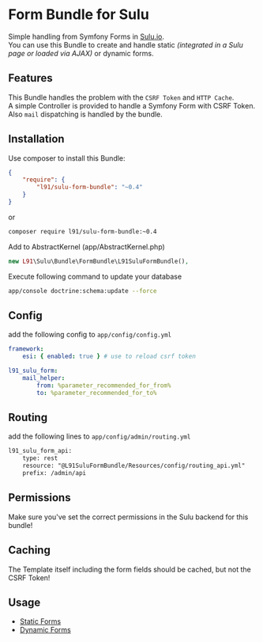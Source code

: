 # Form Bundle for Sulu

Simple handling from Symfony Forms in [Sulu.io](http://sulu.io).  
You can use this Bundle to create and handle static *(integrated in a Sulu page or loaded via AJAX)* or dynamic forms.

## Features

This Bundle handles the problem with the `CSRF Token` and `HTTP Cache`.  
A simple Controller is provided to handle a Symfony Form with CSRF Token.  
Also `mail` dispatching is handled by the bundle.

## Installation

Use composer to install this Bundle:

``` json
{
    "require": {
        "l91/sulu-form-bundle": "~0.4"
    }
}
```

or

``` bash
composer require l91/sulu-form-bundle:~0.4
```

Add to AbstractKernel (app/AbstractKernel.php)

``` php
new L91\Sulu\Bundle\FormBundle\L91SuluFormBundle(),
```

Execute following command to update your database

``` bash
app/console doctrine:schema:update --force
```

## Config

add the following config to `app/config/config.yml`

``` yml
framework:
    esi: { enabled: true } # use to reload csrf token

l91_sulu_form:
    mail_helper:
        from: %parameter_recommended_for_from%
        to: %parameter_recommended_for_to%
```

## Routing

add the following lines to `app/config/admin/routing.yml`

``` xml
l91_sulu_form_api:
    type: rest
    resource: "@L91SuluFormBundle/Resources/config/routing_api.yml"
    prefix: /admin/api
 ```

## Permissions

Make sure you've set the correct permissions in the Sulu backend for this bundle!

## Caching

The Template itself including the form fields should be cached, but not the CSRF Token!

## Usage

- [Static Forms](Resources/doc/static.md "Static Forms")
- [Dynamic Forms](Resources/doc/dynamic.md "Dynamic Forms")
